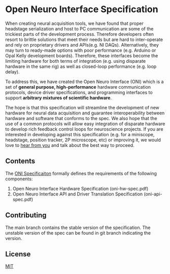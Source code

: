 # Open Neuro Interface Specification
When creating neural acquisition tools, we have found that proper headstage
serialization and host to PC communication are some of the trickiest parts of
the development process. Therefore developers often resort to brittle solutions
that meet their needs but are hard to inter-operate and rely on proprietary
drivers and APIs(e.g. NI DAQs).  Alternatively, they may turn to ready-made
options with poor performance (e.g.  Arduino or Opal Kelly development boards).
Therefore, these interfaces become the limiting hardware for both terms of
integration (e.g. using disparate hardware in the same rig)  as well as
closed-loop performance (e.g. loop delay).

To address this, we have created the Open Neuro Interface (ONI) which is a set
of __general purpose, high-performance__ hardware communication protocols,
device driver specifications, and programming interfaces to support __arbitrary
mixtures of scientific hardware__.

The hope is that this specification will streamline the development of new
hardware for neural data acquisition and guarantee interoperability between
hardware and software that conforms to the spec. We also hope that the use of a
common protocols will allow easy integration of disparate hardware to develop
rich feedback control loops for neuroscience projects. If you are interested in
developing against this specification (e.g. for a miniscope, headstage,
position tracker, 2P microscope, etc) or improving it, we would love to [hear
from you](https://open-ephys.org/contact) and talk about the best way to
proceed.

## Contents
The [ONI Specificaiton](oni-spec.pdf) formally defines the requirements of the
following components:

1. Open Neuro Interface Hardware Specification (oni-hw-spec.pdf)
1. Open Neuro Interface API and Driver Translation Specification (oni-api-spec.pdf)

## Contributing
The main branch contains the stable version of the specification. The unstable
version of the spec can be found in git branch indicating the version. 

## License
[MIT](https://en.wikipedia.org/wiki/MIT_License)
